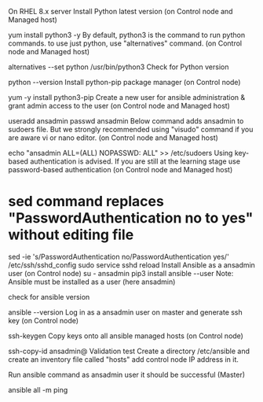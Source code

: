 On RHEL 8.x server
Install Python latest version (on Control node and Managed host)

yum install python3 -y
By default, python3 is the command to run python commands. to use just python, use "alternatives" command. (on Control node and Managed host)

alternatives --set python /usr/bin/python3
Check for Python version

python --version
Install python-pip package manager (on Control node)

yum -y install python3-pip
Create a new user for ansible administration & grant admin access to the user (on Control node and Managed host)

useradd ansadmin
passwd ansadmin
Below command adds ansadmin to sudoers file. But we strongly recommended using "visudo" command if you are aware vi or nano editor. (on Control node and Managed host)

echo "ansadmin ALL=(ALL) NOPASSWD: ALL" >> /etc/sudoers
Using key-based authentication is advised. If you are still at the learning stage use password-based authentication (on Control node and Managed host)

# sed command replaces "PasswordAuthentication no to yes" without editing file 
 sed -ie 's/PasswordAuthentication no/PasswordAuthentication yes/' /etc/ssh/sshd_config
 sudo service sshd reload
Install Ansible as a ansadmin user (on Control node)
su - ansadmin
pip3 install ansible --user
Note: Ansible must be installed as a user (here ansadmin)

check for ansible version

ansible --version
Log in as a ansadmin user on master and generate ssh key (on Control node)

ssh-keygen
Copy keys onto all ansible managed hosts (on Control node)

ssh-copy-id ansadmin@<target-server>
Validation test
Create a directory /etc/ansible and create an inventory file called "hosts" add control node IP address in it.

Run ansible command as ansadmin user it should be successful (Master)

ansible all -m ping
